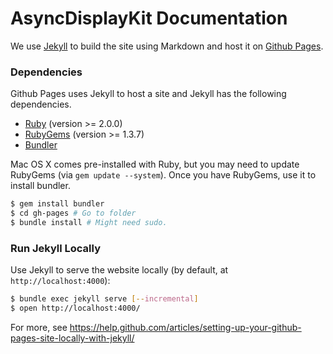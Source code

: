 # AsyncDisplayKit Documentation 

We use [Jekyll](http://jekyllrb.com/) to build the site using Markdown and host it on [Github Pages](https://pages.github.com/).

### Dependencies

Github Pages uses Jekyll to host a site and Jekyll has the following dependencies.

 - [Ruby](http://www.ruby-lang.org/) (version >= 2.0.0)
 - [RubyGems](http://rubygems.org/) (version >= 1.3.7)
 - [Bundler](http://gembundler.com/)

Mac OS X comes pre-installed with Ruby, but you may need to update RubyGems (via `gem update --system`).
Once you have RubyGems, use it to install bundler. 

```sh
$ gem install bundler
$ cd gh-pages # Go to folder
$ bundle install # Might need sudo.
```

### Run Jekyll Locally

Use Jekyll to serve the website locally (by default, at `http://localhost:4000`):

```sh
$ bundle exec jekyll serve [--incremental]
$ open http://localhost:4000/
```

For more, see https://help.github.com/articles/setting-up-your-github-pages-site-locally-with-jekyll/
